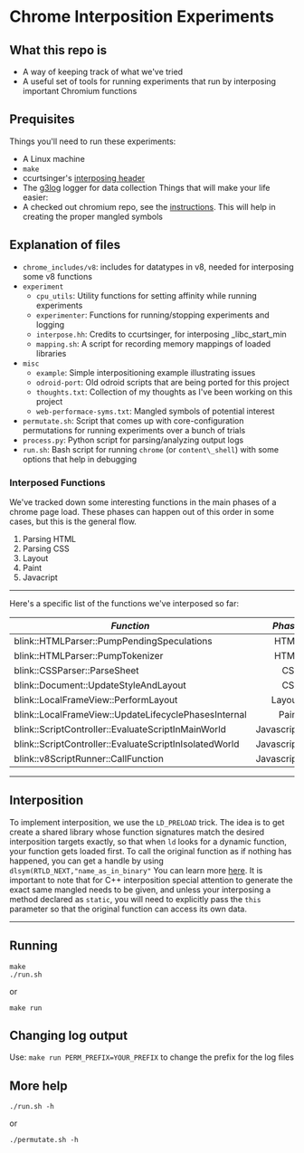 # Chrome Interposition Experiments
## What this repo is
- A way of keeping track of what we've tried
- A useful set of tools for running experiments that run by interposing important Chromium functions
## Prequisites
Things you'll need to run these experiments:
- A Linux machine
- `make`
- ccurtsinger's [interposing header](https://github.com/ccurtsinger/interpose)
- The [g3log](https://github.com/KjellKod/g3log) logger for data collection
Things that will make your life easier:
- A checked out chromium repo, see the [instructions](https://chromium.googlesource.com/chromium/src/+/master/docs/linux/build_instructions.md). This will help in creating the proper mangled symbols

## Explanation of files
- `chrome_includes/v8`: includes for datatypes in v8, needed for interposing some v8 functions
- `experiment`
    - `cpu_utils`: Utility functions for setting affinity while running experiments
    - `experimenter`: Functions for running/stopping experiments and logging
    - `interpose.hh`: Credits to ccurtsinger, for interposing \_libc\_start\_min
    - `mapping.sh`: A script for recording memory mappings of loaded libraries
- `misc`
    - `example`: Simple interpositioning example illustrating issues
    - `odroid-port`: Old odroid scripts that are being ported for this project
    - `thoughts.txt`: Collection of my thoughts as I've been working on this project
    - `web-performace-syms.txt`: Mangled symbols of potential interest
- `permutate.sh`: Script that comes up with core-configuration permutations for running experiments over a bunch of trials
- `process.py`: Python script for parsing/analyzing output logs
- `run.sh`: Bash script for running `chrome` (or `content\_shell`) with some options that help in debugging

### Interposed Functions
We've tracked down some interesting functions in the main phases of a chrome page load.
These phases can happen out of this order in some cases, but this is the general flow.
1. Parsing HTML
2. Parsing CSS
3. Layout
4. Paint
5. Javacript

---
Here's a specific list of the functions we've interposed so far:

*Function* | *Phase*
|------|----:|
blink::HTMLParser::PumpPendingSpeculations | HTML
blink::HTMLParser::PumpTokenizer | HTML
blink::CSSParser::ParseSheet| CSS
blink::Document::UpdateStyleAndLayout| CSS
blink::LocalFrameView::PerformLayout | Layout
blink::LocalFrameView::UpdateLifecyclePhasesInternal | Paint
blink::ScriptController::EvaluateScriptInMainWorld | Javascript
blink::ScriptController::EvaluateScriptInIsolatedWorld | Javascript
blink::v8ScriptRunner::CallFunction | Javascript
---
## Interposition
To implement interposition, we use the `LD_PRELOAD` trick. The idea is to get create a shared library whose function signatures match the desired interposition targets exactly, so that when `ld` looks for a dynamic function, your function gets loaded first. To call the original function as if nothing has happened, you can get a handle by using `dlsym(RTLD_NEXT,"name_as_in_binary"` You can learn more [here](www.goldsborough.me/c/low-level/kernel/2016/08/29/16-48-53-the_-ld_preload-_trick/). It is important to note that for C++ interposition special attention to generate the exact same mangled needs to be given, and unless your interposing a method declared as `static`, you will need to explicitly pass the `this` parameter so that the original function can access its own data.

---
## Running
```
make
./run.sh
```
or
```
make run
```

## Changing log output
Use: `make run PERM_PREFIX=YOUR_PREFIX` to change the prefix for the log files

## More help
```
./run.sh -h
```
or
```
./permutate.sh -h
```

